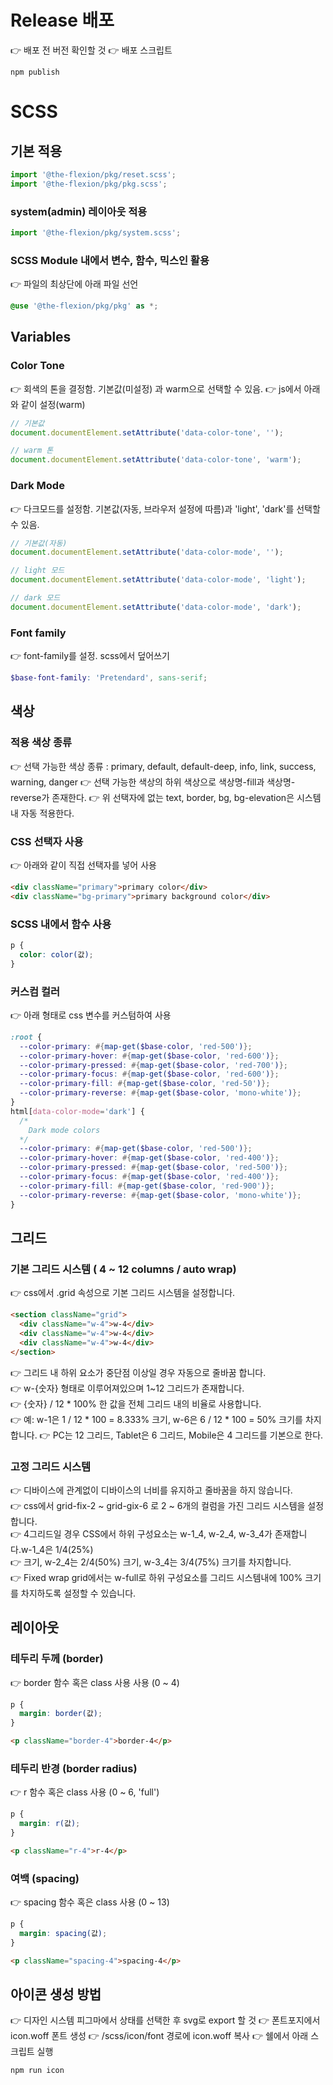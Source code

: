 # Release 배포

👉 배포 전 버전 확인할 것
👉 배포 스크립트

```
npm publish
```

# SCSS

## 기본 적용

```js
import '@the-flexion/pkg/reset.scss';
import '@the-flexion/pkg/pkg.scss';
```

### system(admin) 레이아웃 적용

```js
import '@the-flexion/pkg/system.scss';
```

### SCSS Module 내에서 변수, 함수, 믹스인 활용

👉 파일의 최상단에 아래 파일 선언

```scss
@use '@the-flexion/pkg/pkg' as *;
```

## Variables

### Color Tone

👉 회색의 톤을 결정함. 기본값(미설정) 과 warm으로 선택할 수 있음.
👉 js에서 아래와 같이 설정(warm)

```js
// 기본값
document.documentElement.setAttribute('data-color-tone', '');

// warm 톤
document.documentElement.setAttribute('data-color-tone', 'warm');
```

### Dark Mode

👉 다크모드를 설정함. 기본값(자동, 브라우저 설정에 따름)과 'light', 'dark'를 선택할 수 있음.

```js
// 기본값(자동)
document.documentElement.setAttribute('data-color-mode', '');

// light 모드
document.documentElement.setAttribute('data-color-mode', 'light');

// dark 모드
document.documentElement.setAttribute('data-color-mode', 'dark');
```

### Font family

👉 font-family를 설정. scss에서 덮어쓰기

```scss
$base-font-family: 'Pretendard', sans-serif;
```

## 색상

### 적용 색상 종류

👉 선택 가능한 색상 종류 : primary, default, default-deep, info, link, success, warning, danger
👉 선택 가능한 색상의 하위 색상으로 색상명-fill과 색상명-reverse가 존재한다.
👉 위 선택자에 없는 text, border, bg, bg-elevation은 시스템 내 자동 적용한다.

### CSS 선택자 사용

👉 아래와 같이 직접 선택자를 넣어 사용

```html
<div className="primary">primary color</div>
<div className="bg-primary">primary background color</div>
```

### SCSS 내에서 함수 사용

```scss
p {
  color: color(값);
}
```

### 커스컴 컬러

👉 아래 형태로 css 변수를 커스텀하여 사용

```scss
:root {
  --color-primary: #{map-get($base-color, 'red-500')};
  --color-primary-hover: #{map-get($base-color, 'red-600')};
  --color-primary-pressed: #{map-get($base-color, 'red-700')};
  --color-primary-focus: #{map-get($base-color, 'red-600')};
  --color-primary-fill: #{map-get($base-color, 'red-50')};
  --color-primary-reverse: #{map-get($base-color, 'mono-white')};
}
html[data-color-mode='dark'] {
  /*
    Dark mode colors
  */
  --color-primary: #{map-get($base-color, 'red-500')};
  --color-primary-hover: #{map-get($base-color, 'red-400')};
  --color-primary-pressed: #{map-get($base-color, 'red-500')};
  --color-primary-focus: #{map-get($base-color, 'red-400')};
  --color-primary-fill: #{map-get($base-color, 'red-900')};
  --color-primary-reverse: #{map-get($base-color, 'mono-white')};
}
```

## 그리드

### 기본 그리드 시스템 ( 4 ~ 12 columns / auto wrap)

👉 css에서 .grid 속성으로 기본 그리드 시스템을 설정합니다.

```html
<section className="grid">
  <div className="w-4">w-4</div>
  <div className="w-4">w-4</div>
  <div className="w-4">w-4</div>
</section>
```

👉 그리드 내 하위 요소가 중단점 이상일 경우 자동으로 줄바꿈 합니다.  
👉 w-{숫자} 형태로 이루어져있으며 1~12 그리드가 존재합니다.  
👉 {숫자} / 12 \* 100% 한 값을 전체 그리드 내의 비율로 사용합니다.  
👉 예: w-1은 1 / 12 \* 100 = 8.333% 크기, w-6은 6 / 12 \* 100 = 50% 크기를 차지합니다.
👉 PC는 12 그리드, Tablet은 6 그리드, Mobile은 4 그리드를 기본으로 한다.

### 고정 그리드 시스템

👉 디바이스에 관계없이 디바이스의 너비를 유지하고 줄바꿈을 하지 않습니다.  
👉 css에서 grid-fix-2 ~ grid-gix-6 로 2 ~ 6개의 컬럼을 가진 그리드 시스템을 설정합니다.  
👉 4그리드일 경우 CSS에서 하위 구성요소는 w-1_4, w-2_4, w-3_4가 존재합니다.w-1_4은 1/4(25%)  
👉 크기, w-2_4는 2/4(50%) 크기, w-3_4는 3/4(75%) 크기를 차지합니다.  
👉 Fixed wrap grid에서는 w-full로 하위 구성요소를 그리드 시스템내에 100% 크기를 차지하도록 설정할 수 있습니다.

## 레이아웃

### 테두리 두께 (border)

👉 border 함수 혹은 class 사용 사용 (0 ~ 4)

```scss
p {
  margin: border(값);
}
```

```html
<p className="border-4">border-4</p>
```

### 테두리 반경 (border radius)

👉 r 함수 혹은 class 사용 (0 ~ 6, 'full')

```scss
p {
  margin: r(값);
}
```

```html
<p className="r-4">r-4</p>
```

### 여백 (spacing)

👉 spacing 함수 혹은 class 사용 (0 ~ 13)

```scss
p {
  margin: spacing(값);
}
```

```html
<p className="spacing-4">spacing-4</p>
```

## 아이콘 생성 방법

👉 디자인 시스템 피그마에서 상태를 선택한 후 svg로 export 할 것
👉 폰트포지에서 icon.woff 폰트 생성
👉 /scss/icon/font 경로에 icon.woff 복사
👉 쉘에서 아래 스크립트 실행

```sh
npm run icon
```
